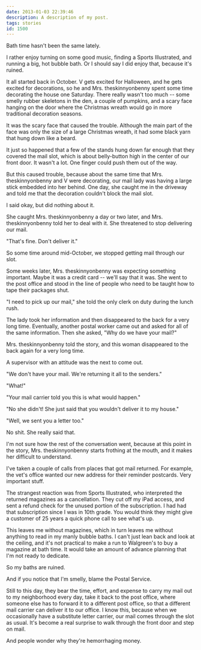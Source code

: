 ```yaml
---
date: 2013-01-03 22:39:46
description: A description of my post.
tags: stories
id: 1500
---
```

Bath time hasn't been the same lately.

I rather enjoy turning on some good music, finding a Sports Illustrated, and running a big, hot bubble bath.  Or I should say I did enjoy that, because it's ruined.

It all started back in October.  V gets excited for Halloween, and he gets excited for decorations, so he and Mrs. theskinnyonbenny spent some time decorating the house one Saturday.  There really wasn't too much -- some smelly rubber skeletons in the den, a couple of pumpkins, and a scary face hanging on the door where the Christmas wreath would go in more traditional decoration seasons.
<!--more-->
It was the scary face that caused the trouble.  Although the main part of the face was only the size of a large Christmas wreath, it had some black yarn that hung down like a beard.

It just so happened that a few of the stands hung down far enough that they covered the mail slot, which is about belly-button high in the center of our front door.  It wasn't a lot.  One finger could push them out of the way.

But this caused trouble, because about the same time that Mrs. theskinnyonbenny and V were decorating, our mail lady was having a large stick embedded into her behind.  One day, she caught me in the driveway and told me that the decoration couldn't block the mail slot.  

I said okay, but did nothing about it.

She caught Mrs. theskinnyonbenny a day or two later, and Mrs. theskinnyonbenny told her to deal with it.  She threatened to stop delivering our mail.

"That's fine.  Don't deliver it."

So some time around mid-October, we stopped getting mail through our slot.

Some weeks later, Mrs. theskinnyonbenny was expecting something important.  Maybe it was a credit card -- we'll say that it was.  She went to the post office and stood in the line of people who need to be taught how to tape their packages shut.  

"I need to pick up our mail," she told the only clerk on duty during the lunch rush.

The lady took her information and then disappeared to the back for a very long time.  Eventually, another postal worker came out and asked for all of the same information.  Then she asked, "Why do we have your mail?"

Mrs. theskinnyonbenny told the story, and this woman disappeared to the back again for a very long time.

A supervisor with an attitude was the next to come out.

"We don't have your mail.  We're returning it all to the senders."

"What!"

"Your mail carrier told you this is what would happen."

"No she didn't!  She just said that you wouldn't deliver it to my house."

"Well, we sent you a letter too."

No shit.  She really said that.

I'm not sure how the rest of the conversation went, because at this point in the story, Mrs. theskinnyonbenny starts frothing at the mouth, and it makes her difficult to understand.

I've taken a couple of calls from places that got mail returned.  For example, the vet's office wanted our new address for their reminder postcards.  Very important stuff.

The strangest reaction was from Sports Illustrated, who interpreted the returned magazines as a cancellation.  They cut off my iPad access, and sent a refund check for the unused portion of the subscription.  I had had that subscription since I was in 10th grade.  You would think they might give a customer of 25 years a quick phone call to see what's up.

This leaves me without magazines, which in turn leaves me without anything to read in my manly bubble baths.  I can't just lean back and look at the ceiling, and it's not practical to make a run to Walgreen's to buy a magazine at bath time.  It would take an amount of advance planning that I'm not ready to dedicate.

So my baths are ruined.

And if you notice that I'm smelly, blame the Postal Service.

Still to this day, they bear the time, effort, and expense to carry my mail out to my neighborhood every day, take it back to the post office, where someone else has to forward it to a different post office, so that a different mail carrier can deliver it to our office.  I know this, because when we occasionally have a substitute letter carrier, our mail comes through the slot as usual.  It's become a real surprise to walk through the front door and step on mail.

And people wonder why they're hemorrhaging money.
